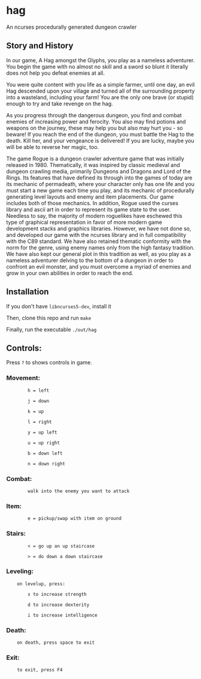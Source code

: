 # hag
An ncurses procedurally generated dungeon crawler

## Story and History

In our game, A Hag amongst the Glyphs, you play as a nameless adventurer.
You begin the game with no almost no skill and a sword so blunt it literally 
does not help you defeat enemies at all.  

You were quite content with you life as a simple farmer, until one day, 
an evil Hag descended upon your village and turned all of the 
surrounding property into a wasteland, including your farm!
You are the only one brave (or stupid) enough to try and take
revenge on the hag.

As you progress through the dangerous dungeon, you find and combat 
enemies of increasing power and ferocity.
You also may find potions and weapons on the journey,
these may help you but also may hurt you - so beware!
If you reach the end of the dungeon, you must battle the Hag to the death.
Kill her, and your vengeance is delivered!
If you are lucky, maybe you will be able to reverse her magic, too.


The game Rogue is a dungeon crawler adventure game that was initially released
in 1980.
Thematically, it was inspired by classic medieval and dungeon crawling media,
primarily Dungeons and Dragons and Lord of the Rings.
Its features that have defined its through into the games of today are
its mechanic of permadeath, where your character only has one life and you
must start a new game each time you play,
and its mechanic of procedurally generating level layouts and enemy and
item placements.
Our game includes both of those mechanics.
In addition, Rogue used the curses library and ascii art in order to
represent its game state to the user.
Needless to say, the majority of modern roguelikes have eschewed
this type of graphical representation in favor of more modern game
development stacks and graphics libraries.
However, we have not done so, and developed our game with the ncurses library
and in full compatibility with the C89 standard.
We have also retained thematic conformity with the norm for the genre,
using enemy names only from the high fantasy tradition. 
We have also kept our general plot in this tradition as well,
as you play as a nameless adventurer delving to the bottom of a
dungeon in order to confront an evil monster,
and you must overcome a myriad of enemies and grow in your own abilities
in order to reach the end.


## Installation

If you don't have `libncurses5-dev`, install it

Then, clone this repo and run `make`

Finally, run the executable `./out/hag`


## Controls:

Press `?` to shows controls in game.

### Movement:

			h = left

			j = down

			k = up

			l = right

			y = up left

			u = up right

			b = down left

			n = down right


### Combat:

			walk into the enemy you want to attack

### Item:

			e = pickup/swap with item on ground

### Stairs:

			< = go up an up staircase

			> = do down a down staircase


### Leveling:

		on levelup, press:

			s to increase strength

			d to increase dexterity

			i to increase intelligence


### Death:

		on death, press space to exit

### Exit:

		to exit, press F4
